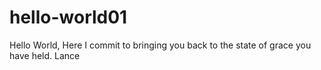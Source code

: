 # hello-world01
Hello World,
  Here I commit to bringing you back to the state of grace you have held.
Lance
